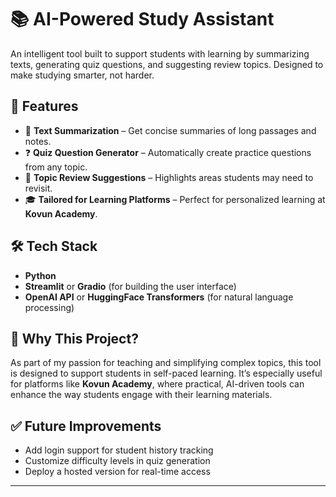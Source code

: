 # 📚 AI-Powered Study Assistant

An intelligent tool built to support students with learning by summarizing texts, generating quiz questions, and suggesting review topics. Designed to make studying smarter, not harder.

## 🚀 Features

- 📝 **Text Summarization** – Get concise summaries of long passages and notes.
- ❓ **Quiz Question Generator** – Automatically create practice questions from any topic.
- 📌 **Topic Review Suggestions** – Highlights areas students may need to revisit.
- 🎓 **Tailored for Learning Platforms** – Perfect for personalized learning at **Kovun Academy**.

## 🛠️ Tech Stack

- **Python**
- **Streamlit** or **Gradio** (for building the user interface)
- **OpenAI API** or **HuggingFace Transformers** (for natural language processing)

## 🎯 Why This Project?

As part of my passion for teaching and simplifying complex topics, this tool is designed to support students in self-paced learning. It’s especially useful for platforms like **Kovun Academy**, where practical, AI-driven tools can enhance the way students engage with their learning materials.

## ✅ Future Improvements

- Add login support for student history tracking
- Customize difficulty levels in quiz generation
- Deploy a hosted version for real-time access

---
